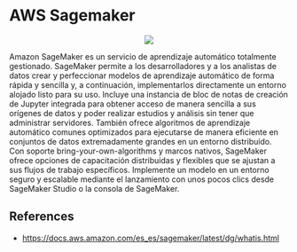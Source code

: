 # AWS Sagemaker

<p align="center">
  <img src="https://github.com/dimasx010/knowledge/assets/105082657/1f7b5f1a-8ec6-4663-a44e-aa04f69ea1b7">
</p>

Amazon SageMaker es un servicio de aprendizaje automático totalmente gestionado. SageMaker permite a los desarrolladores y a los analistas de datos crear y perfeccionar modelos de aprendizaje automático de forma rápida y sencilla y, a continuación, implementarlos directamente un entorno alojado listo para su uso. Incluye una instancia de bloc de notas de creación de Jupyter integrada para obtener acceso de manera sencilla a sus orígenes de datos y poder realizar estudios y análisis sin tener que administrar servidores. También ofrece algoritmos de aprendizaje automático comunes optimizados para ejecutarse de manera eficiente en conjuntos de datos extremadamente grandes en un entorno distribuido. Con soporte bring-your-own-algorithms y marcos nativos, SageMaker ofrece opciones de capacitación distribuidas y flexibles que se ajustan a sus flujos de trabajo específicos. Implemente un modelo en un entorno seguro y escalable mediante el lanzamiento con unos pocos clics desde SageMaker Studio o la consola de SageMaker.

## References
- https://docs.aws.amazon.com/es_es/sagemaker/latest/dg/whatis.html

